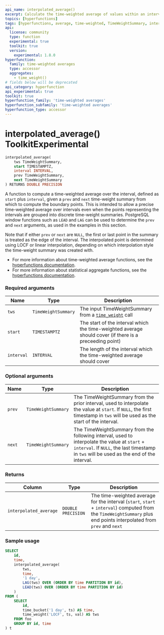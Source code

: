 ```yaml
---
api_name: interpolated_average()
excerpt: Calculate the time-weighted average of values within an interval, interpolating the interval bounds
topics: [hyperfunctions]
tags: [hyperfunctions, average, time-weighted, TimeWeightSummary, interpolated]
api:
  license: community
  type: function
  experimental: true
  toolkit: true
  version:
    experimental: 1.8.0
hyperfunction:
  family: time-weighted averages
  type: accessor
  aggregates:
    - time_weight()
# fields below will be deprecated
api_category: hyperfunction
api_experimental: true
toolkit: true
hyperfunction_family: 'time-weighted averages'
hyperfunction_subfamily: 'time-weighted averages'
hyperfunction_type: accessor
---
```


# interpolated_average() <tag type="toolkit">Toolkit</tag><tag type="experimental-toolkit">Experimental</tag>

```SQL
interpolated_average(
    tws TimeWeightSummary,
    start TIMESTAMPTZ,
    interval INTERVAL,
    prev TimeWeightSummary,
    next TimeWeightSummary
) RETURNS DOUBLE PRECISION
```

A function to compute a time-weighted average over the interval, defined as `start`
plus `interval`, given a `prev` and `next` time-weight summary from which to
compute the boundary points. This is intended to allow a precise time-weighted
average over intervals even when the points representing the intervals are grouped
into discrete time-weight summaries. PostgreSQL window functions such as
`LEAD` and `LAG` can be used to determine the `prev` and `next` arguments,
as used in the examples in this section.

Note that if either `prev` or `next` are `NULL`, the first or last point in the
summary is treated as the edge of the interval. The interpolated point is
determined using LOCF or linear interpolation, depending on which interpolation
style the time-weight summary was created with.

*   For more information about time-weighted average functions, see the
    [hyperfunctions documentation][hyperfunctions-time-weight-average].
*   For more information about statistical aggregate functions, see the
    [hyperfunctions documentation][hyperfunctions-stats-agg].

### Required arguments

|Name|Type|Description|
|-|-|-|
|`tws`|`TimeWeightSummary`|The input TimeWeightSummary from a [`time_weight`][hyperfunctions-time-weight] call|
|`start`|`TIMESTAMPTZ`|The start of the interval which the time-weighted average should cover (if there is a preceeding point)|
|`interval`|`INTERVAL`|The length of the interval which the time-weighted average should cover|

### Optional arguments

|Name|Type|Description|
|-|-|-|
|`prev`|`TimeWeightSummary`|The TimeWeightSummary from the prior interval, used to interpolate the value at `start`. If `NULL`, the first timestamp in `tws` will be used as the start of the interval.|
|`next`|`TimeWeightSummary`|The TimeWeightSummary from the following interval, used to interpolate the value at `start` + `interval`. If `NULL`, the last timestamp in `tws` will be used as the end of the interval.|

### Returns

|Column|Type|Description|
|-|-|-|
|`interpolated_average`|`DOUBLE PRECISION`|The time-weighted average for the interval (`start`, `start` + `interval`) computed from the `TimeWeightSummary` plus end points interpolated from `prev` and `next`|

### Sample usage

```SQL
SELECT
    id,
    time,
    interpolated_average(
        tws,
        time,
        '1 day',
        LAG(tws) OVER (ORDER BY time PARTITION BY id),
        LEAD(tws) OVER (ORDER BY time PARTITION BY id)
    )
FROM (
    SELECT
        id,
        time_bucket('1 day', ts) AS time,
        time_weight('LOCF', ts, val) AS tws
    FROM foo
    GROUP BY id, time
) t
```

[hyperfunctions-time-weight-average]: /timescaledb/:currentVersion:/how-to-guides/hyperfunctions/time-weighted-averages/
[hyperfunctions-time-weight]: /api/:currentVersion:/hyperfunctions/time-weighted-averages/time_weight/
[hyperfunctions-stats-agg]: /timescaledb/:currentVersion:/how-to-guides/hyperfunctions/stats-aggs/
